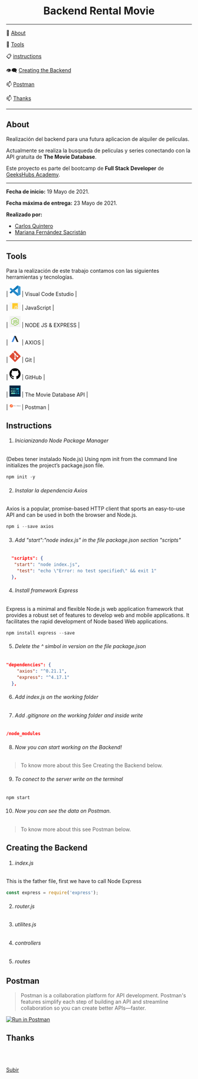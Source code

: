 <a name="top"></a>

<center> <h1>Backend Rental Movie</h1> </center>

---

:speech_balloon: [About](#id1)   

:hammer: [Tools](#id2)

:clipboard: [instructions](#id3)

:eye_speech_bubble: [Creating the Backend](#id4)

:mailbox: [Postman](#id5)

:mailbox: [Thanks](#id6)

---

<a name="id1"></a>
## **About**

Realización del backend para una futura aplicacion de alquiler de películas. 

Actualmente se realiza la busqueda de peliculas y series conectando con la API gratuita de **The Movie Database**.

Este proyecto es parte del bootcamp de **Full Stack Developer** de [GeeksHubs Academy](https://bootcamp.geekshubsacademy.com/).

---
**Fecha de inicio:** 19 Mayo de 2021.

**Fecha máxima de entrega:** 23 Mayo de 2021.

**Realizado por:**
* [Carlos Quintero](https://github.com/CarlosRQuinteroM)
* [Mariana Fernández Sacristán](https://github.com/mlfernandez)

---

<a name="id2"></a>
## **Tools**

Para la realización de este trabajo contamos con las siguientes herramientas y tecnologías.

| <img src="img/logovisual.png" alt="Visual" width="30"/> | Visual Code Estudio |

| <img src="img/javascript2.png" alt="JavaScript" width="30"/> | JavaScript | 

| <img src="img/nodejs.png" alt="HTML5" width="30"/> | NODE JS & EXPRESS |

| <img src="img/axios.png" alt="CSS3" width="30"/> | AXIOS | 

| <img src="img/git.png" alt="Git" width="30"/> | Git |

| <img src="img/github2.png" alt="GitHub" width="30"/> | GitHub | 

| <img src="img/tmd.jpg" alt="GitHub" width="30"/> | The Movie Database API | 

| <img src="img/postman.png" alt="GitHub" width="30"/> | Postman | 


<a name="id3"></a>
## **Instructions**

1. <h6> Inicianizando Node Package Manager </h6>
(Debes tener instalado Node.js)
Using npm init from the command line initializes the project’s package.json file.

```javascript
npm init -y
```
2. <h6>Instalar la dependencia Axios </h6>
Axios is a popular, promise-based HTTP client that sports an easy-to-use API and can be used in both the browser and Node.js.

```javascript
npm i --save axios
```
3. <h6> Add "start":"node index.js" in the file package.json section "scripts"</h6>
```json
  "scripts": {
   "start": "node index.js", 
    "test": "echo \"Error: no test specified\" && exit 1"
  },
```

4. <h6>Install framework Express </h6>
Express is a minimal and flexible Node.js web application framework that provides a robust set of features to develop web and mobile applications. It facilitates the rapid development of Node based Web applications.

```javascript
npm install express --save
```

5. <h6> Delete the ^ simbol in version on the file package.json </h6>
```json
"dependencies": {
    "axios": "^0.21.1",
    "express": "^4.17.1"
  },
```

6. <h6> Add index.js on the working folder</h6>

7. <h6> Add .gitignore on the working folder and inside write</h6>
```json
/node_modules
```
8. <h6>Now you can start working on the Backend!</h6>
>To know more about this See Creating the Backend below.

9. <h6>To conect to the server write on the terminal</h6>
```javascript
npm start
```
10. <h6>Now you can see the data on Postman.</h6>
>To know more about this see Postman below.

<a name="id4"></a>
## Creating the Backend

1. <h6>index.js</h6>
This is the father file, first we have to call Node Express
```javascript
const express = require('express');
```
2. <h6>router.js</h6>
3. <h6>utilites.js</h6>
4. <h6>controllers</h6>
5. <h6>routes</h6>
 

<a name="id5"></a>
## **Postman**

>Postman is a collaboration platform for API development. Postman's features simplify each step of building an API and streamline collaboration so you can create better APIs—faster.


[![Run in Postman](https://run.pstmn.io/button.svg)](https://app.getpostman.com/run-collection/0bb02cfc04d105dd4329?action=collection%2Fimport)


<a name="id6"></a>
## **Thanks**

<br>
<br>

[Subir](#top)